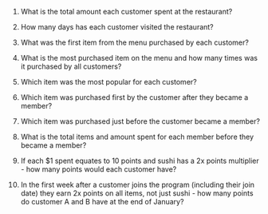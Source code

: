 1. What is the total amount each customer spent at the restaurant? 


2. How many days has each customer visited the restaurant?


3. What was the first item from the menu purchased by each customer?


4. What is the most purchased item on the menu and how many times was it purchased by all customers?


5. Which item was the most popular for each customer?


6. Which item was purchased first by the customer after they became a member?


7. Which item was purchased just before the customer became a member?


8. What is the total items and amount spent for each member before they became a member?


9. If each $1 spent equates to 10 points and sushi has a 2x points multiplier - how many points would each customer have?


10. In the first week after a customer joins the program (including their join date) they earn 2x points on all items, not just sushi - how many points do customer A and B have at the end of January?
